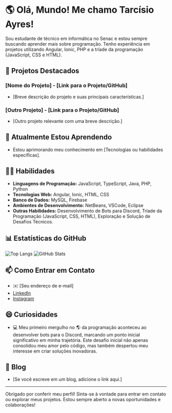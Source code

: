 # 🌎 Olá, Mundo! Me chamo Tarcísio Ayres!

Sou estudante de técnico em informática no Senac e estou sempre buscando aprender mais sobre programação. Tenho experiência em projetos utilizando Angular, Ionic, PHP e a tríade da programação (JavaScript, CSS e HTML).


## 🚀 Projetos Destacados

### [Nome do Projeto] - [Link para o Projeto/GitHub]
- [Breve descrição do projeto e suas principais características.]

### [Outro Projeto] - [Link para o Projeto/GitHub]
- [Outro projeto relevante com uma breve descrição.]

## 🌱 Atualmente Estou Aprendendo

- Estou aprimorando meu conhecimento em [Tecnologias ou habilidades específicas].

## 👨‍💻 Habilidades

- **Linguagens de Programação:** JavaScript, TypeScript, Java, PHP, Python
- **Tecnologias Web:** Angular, Ionic, HTML, CSS
- **Banco de Dados:** MySQL, Firebase
- **Ambientes de Desenvolvimento:** NetBeans, VSCode, Eclipse
- **Outras Habilidades:** Desenvolvimento de Bots para Discord, Tríade da Programação (JavaScript, CSS, HTML), Exploração e Solução de Desafios Técnicos.

## 📊 Estatísticas do GitHub

<div>
  <a>
    <img align="center" src="https://github-readme-stats.vercel.app/api/top-langs/?username=serya012&layout=compact&langs_count=6&hide=html,css" alt="Top Langs" />
  </a>
  
  <a>
    <img align="center" src="https://github-readme-stats.vercel.app/api?username=serya012&show_icons=true&theme=radical" alt="GitHub Stats" />
  </a>
</div>

## 📫 Como Entrar em Contato

- ✉️ [Seu endereço de e-mail]
- [LinkedIn](https://www.linkedin.com/in/tarcisio-ayres012/)
- [Instagram](https://www.instagram.com/serya.012/)

## 😄 Curiosidades

- 💻 Meu primeiro mergulho no 🌎 da programação aconteceu ao desenvolver bots para o Discord, marcando um ponto inicial significativo em minha trajetória. Este desafio inicial não apenas consolidou meu amor pelo código, mas também despertou meu interesse em criar soluções inovadoras.

## 📝 Blog

- [Se você escreve em um blog, adicione o link aqui.]

---

Obrigado por conferir meu perfil! Sinta-se à vontade para entrar em contato ou explorar meus projetos. Estou sempre aberto a novas oportunidades e colaborações!
